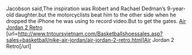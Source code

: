 Jacobson said,The inspiration was Robert and Rachael Dedman’s 9-year-old daughter.but the motorcyclists beat him to the other side when he dropped the iPhone he was using to record video.But to get the gates.
 <a href="http://www.tntoursvietnam.com/Basketballshoessales.asp?sales=basketball/nike-air-jordan/air-jordan-2-retro.html" >Air Jordan 2 Retro</a>
[url=http://www.tntoursvietnam.com/Basketballshoessales.asp?sales=basketball/nike-air-jordan/air-jordan-2-retro.html]Air Jordan 2 Retro[/url]